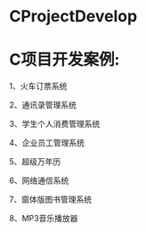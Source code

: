 # CProjectDevelop
# C项目开发案例:
1、火车订票系统

2、通讯录管理系统

3、学生个人消费管理系统

4、企业员工管理系统

5、超级万年历

6、网络通信系统

7、窗体版图书管理系统

8、MP3音乐播放器

